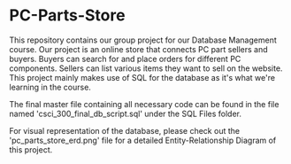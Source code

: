 # PC-Parts-Store
This repository contains our group project for our Database Management course.
Our project is an online store that connects PC part sellers and buyers.
Buyers can search for and place orders for different PC components.
Sellers can list various items they want to sell on the website.
This project mainly makes use of SQL for the database as it's what we're learning in the course.

The final master file containing all necessary code can be found in the file named 'csci_300_final_db_script.sql' under the SQL Files folder.

For  visual representation of the database, please check out the 'pc_parts_store_erd.png' file for a detailed Entity-Relationship Diagram of this project.
